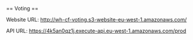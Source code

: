 == Voting  ==

Website URL:
http://wh-cf-voting.s3-website-eu-west-1.amazonaws.com/

API URL:
https://4k5an0qz1j.execute-api.eu-west-1.amazonaws.com/prod